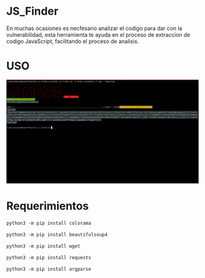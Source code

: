 # JS_Finder
En muchas ocasiones es necfesario analizar el codigo para dar con la vulnerabilidad, esta herramienta te ayuda en el proceso de extraccion de codigo JavaScript, facilitando el proceso de analisis.
# USO
![Funcionamiento de la herramienta](https://github.com/CyberPhant0m/JS_Finder/blob/main/img/JS_Finder.png)
# Requerimientos
```
python3 -m pip install colorama
```
```
python3 -m pip install beautifulsoup4
```
```
python3 -m pip install wget
```
```
python3 -m pip install requests
```
```
python3 -m pip install argparse
```
